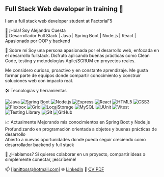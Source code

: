 ## Full Stack Web developer in training  👋

I am a full stack web developer student at FactoriaF5

👋 ¡Hola! Soy Alejandro Cuesta  
🎯 Desarrollador Full Stack | Java | Spring Boot | Node.js | React | Apasionado por OOP y backend

🚀 Sobre mí
Soy una persona apasionada por el desarrollo web, enfocada en el desarrollo fullstack. Disfruto aplicando buenas prácticas como Clean Code, testing y metodologías Agile/SCRUM en proyectos reales.

Me considero curioso, proactivo y en constante aprendizaje. Me gusta formar parte de equipos donde compartir conocimiento y construir soluciones web con impacto real.

🛠️ Tecnologías y herramientas

![Java](https://img.shields.io/badge/Java-007396?logo=java&logoColor=white) 
![Spring Boot](https://img.shields.io/badge/Spring_Boot-6DB33F?logo=spring&logoColor=white) 
![Node.js](https://img.shields.io/badge/Node.js-339933?logo=node.js&logoColor=white) 
![Express](https://img.shields.io/badge/Express-000000?logo=express&logoColor=white) 
![React](https://img.shields.io/badge/React-61DAFB?logo=react&logoColor=white) 
![HTML5](https://img.shields.io/badge/HTML5-E34F26?logo=html5&logoColor=white) 
![CSS3](https://img.shields.io/badge/CSS3-1572B6?logo=css3&logoColor=white) 
![Flexbox](https://img.shields.io/badge/Flexbox-FFCC00?logo=css3&logoColor=black) 
![Grid](https://img.shields.io/badge/CSS_Grid-FF5733?logo=css3&logoColor=white) 
![LocalStorage](https://img.shields.io/badge/LocalStorage-FF9800?logo=javascript&logoColor=white) 
![MySQL](https://img.shields.io/badge/MySQL-4479A1?logo=mysql&logoColor=white) 
![JUnit](https://img.shields.io/badge/JUnit-25A162?logo=junit5&logoColor=white) 
![Vitest](https://img.shields.io/badge/Vitest-41B883?logo=vitest&logoColor=white) 
![Testing Library](https://img.shields.io/badge/Testing_Library-F6A609?logo=testing-library&logoColor=white) 
![Git](https://img.shields.io/badge/Git-F05032?logo=git&logoColor=white) 
![GitHub](https://img.shields.io/badge/GitHub-181717?logo=github&logoColor=white) 

📈 Actualmente
Mejorando mis conocimientos en Spring Boot y Node.js  
Profundizando en programación orientada a objetos y buenas prácticas de desarrollo  
Abierto a nuevas oportunidades donde pueda seguir creciendo como desarrollador backend y full stack

💬 ¿Hablamos?
Si quieres colaborar en un proyecto, compartir ideas o simplemente conectar, ¡escríbeme!

📫 [janittoss@hotmail.com] 🌐 [LinkedIn](#) 💼 [CV PDF](#)
